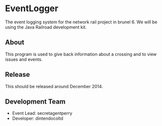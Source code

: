 EventLogger
===========

The event logging system for the network rail project in brunel 6. We will be using the Java Railroad development kit.

About
-----
This program is used to give back information about a crossing and to view issues and events.

Release
-------
This should be released around December 2014.

Development Team
----------------
* Event Lead: secretagentperry
* Developer: dintendocoltd
